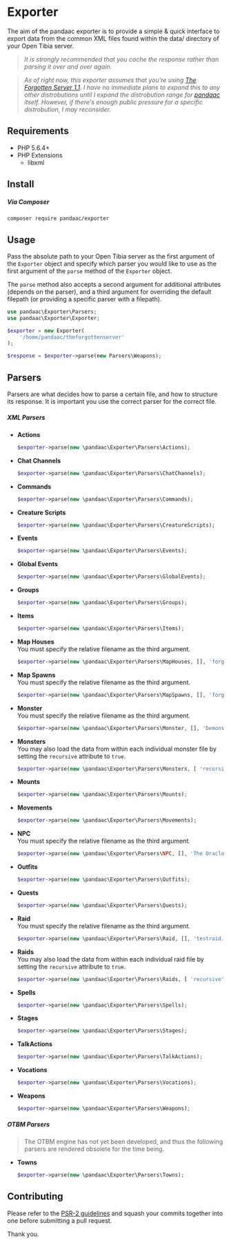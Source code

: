 # Exporter
The aim of the pandaac exporter is to provide a simple & quick interface to export data from the common XML files found within the data/ directory of your Open Tibia server.

> _It is strongly recommended that you cache the response rather than parsing it over and over again._

> _As of right now, this exporter assumes that you're using [The Forgotten Server 1.1](https://github.com/otland/forgottenserver/tree/1.1). I have no immediate plans to expand this to any other distrobutions until I expand the distrobution range for [pandaac](https://github.com/pandaac/pandaac) itself. However, if there's enough public pressure for a specific distrobution, I may reconsider._

## Requirements
* PHP 5.6.4+
* PHP Extensions
  * libxml

## Install
##### Via Composer
```
composer require pandaac/exporter
```

## Usage
Pass the absolute path to your Open Tibia server as the first argument of the `Exporter` object and specify which parser you would like to use as the first argument of the `parse` method of the `Exporter` object.

The `parse` method also accepts a second argument for additional attributes (depends on the parser), and a third argument for overriding the default filepath (or providing a specific parser with a filepath).

```php
use pandaac\Exporter\Parsers;
use pandaac\Exporter\Exporter;

$exporter = new Exporter(
    '/home/pandaac/theforgottenserver'
);

$response = $exporter->parse(new Parsers\Weapons);
```

## Parsers
Parsers are what decides how to parse a certain file, and how to structure its response. It is important you use the correct parser for the correct file.

##### XML Parsers
+ **Actions**  
   ```php
   $exporter->parse(new \pandaac\Exporter\Parsers\Actions);
   ```
+ **Chat Channels**  
   ```php
   $exporter->parse(new \pandaac\Exporter\Parsers\ChatChannels);
   ```
+ **Commands**  
   ```php
   $exporter->parse(new \pandaac\Exporter\Parsers\Commands);
   ```
+ **Creature Scripts**  
   ```php
   $exporter->parse(new \pandaac\Exporter\Parsers\CreatureScripts);
   ```
+ **Events**  
   ```php
   $exporter->parse(new \pandaac\Exporter\Parsers\Events);
   ```
+ **Global Events**  
   ```php
   $exporter->parse(new \pandaac\Exporter\Parsers\GlobalEvents);
   ```
+ **Groups**  
   ```php
   $exporter->parse(new \pandaac\Exporter\Parsers\Groups);
   ```
+ **Items**  
   ```php
   $exporter->parse(new \pandaac\Exporter\Parsers\Items);
   ```
+ **Map Houses**  
   You must specify the relative filename as the third argument.  

   ```php
   $exporter->parse(new \pandaac\Exporter\Parsers\MapHouses, [], 'forgotten-house.xml');
   ```
+ **Map Spawns**  
   You must specify the relative filename as the third argument.  

   ```php
   $exporter->parse(new \pandaac\Exporter\Parsers\MapSpawns, [], 'forgotten-spawn.xml');
   ```
+ **Monster**  
   You must specify the relative filename as the third argument.  

   ```php
   $exporter->parse(new \pandaac\Exporter\Parsers\Monster, [], 'Demons/Demon.xml');
   ```
+ **Monsters**  
   You may also load the data from within each individual monster file by setting the `recursive` attribute to `true`.  
   
   ```php
   $exporter->parse(new \pandaac\Exporter\Parsers\Monsters, [ 'recursive' => true ]);
   ```
+ **Mounts**  
   ```php
   $exporter->parse(new \pandaac\Exporter\Parsers\Mounts);
   ```
+ **Movements**  
   ```php
   $exporter->parse(new \pandaac\Exporter\Parsers\Movements);
   ```
+ **NPC**  
   You must specify the relative filename as the third argument.  

   ```php
   $exporter->parse(new \pandaac\Exporter\Parsers\NPC, [], 'The Oracle.xml');
   ```
+ **Outfits**  
   ```php
   $exporter->parse(new \pandaac\Exporter\Parsers\Outfits);
   ```
+ **Quests**  
   ```php
   $exporter->parse(new \pandaac\Exporter\Parsers\Quests);
   ```
+ **Raid**  
   You must specify the relative filename as the third argument.  

   ```php
   $exporter->parse(new \pandaac\Exporter\Parsers\Raid, [], 'testraid.xml');
   ```
+ **Raids**  
   You may also load the data from within each individual raid file by setting the `recursive` attribute to `true`.  

   ```php
   $exporter->parse(new \pandaac\Exporter\Parsers\Raids, [ 'recursive' => true ]);
   ```
+ **Spells**  
   ```php
   $exporter->parse(new \pandaac\Exporter\Parsers\Spells);
   ```
+ **Stages**  
   ```php
   $exporter->parse(new \pandaac\Exporter\Parsers\Stages);
   ```
+ **TalkActions**  
   ```php
   $exporter->parse(new \pandaac\Exporter\Parsers\TalkActions);
   ```
+ **Vocations**  
   ```php
   $exporter->parse(new \pandaac\Exporter\Parsers\Vocations);
   ```
+ **Weapons**  
   ```php
   $exporter->parse(new \pandaac\Exporter\Parsers\Weapons);
   ```

##### OTBM Parsers
> The OTBM engine has not yet been developed, and thus the following parsers are rendered obsolete for the time being.

+ **Towns**
   ```php
   $exporter->parse(new \pandaac\Exporter\Parsers\Towns);
   ```

## Contributing
Please refer to the [PSR-2 guidelines](http://www.php-fig.org/psr/psr-2/) and squash your commits together into one before submitting a pull request.

Thank you.

